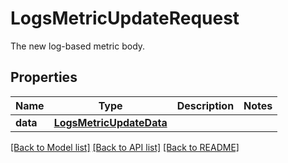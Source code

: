 # LogsMetricUpdateRequest

The new log-based metric body.
## Properties
Name | Type | Description | Notes
------------ | ------------- | ------------- | -------------
**data** | [**LogsMetricUpdateData**](LogsMetricUpdateData.md) |  | 

[[Back to Model list]](README.md#documentation-for-models) [[Back to API list]](README.md#documentation-for-api-endpoints) [[Back to README]](README.md)


